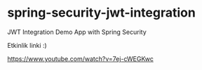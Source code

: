 # spring-security-jwt-integration
JWT Integration Demo App with Spring Security

Etkinlik linki :) 

https://www.youtube.com/watch?v=7ej-cWEGKwc
